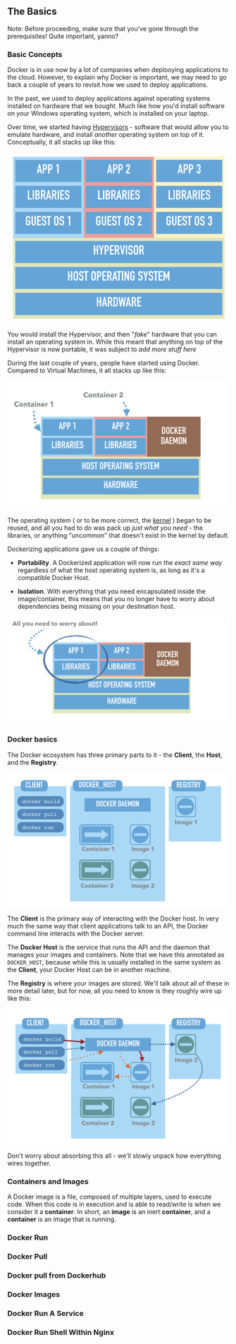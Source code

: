 ## The Basics

Note: Before proceeding, make sure that you've gone through the prerequisites! Quite important, yanno?

### Basic Concepts

Docker is in use now by a lot of companies when deplooying applications to the cloud. However, to explain why Docker is important, we may need to go back a couple of years to revisit how we used to deploy applications.

In the past, we used to deploy applications against operating systems installed on hardware that we bought. Much like how you'd install software on your Windows operating system, which is installed on your laptop.

Over time, we started having [Hypervisors](https://en.wikipedia.org/wiki/Hypervisor) - software that would allow you to emulate hardware, and install *another* operating system on top of it. Conceptually, it all stacks up like this:

![Virtualization](/images/1-vms.png)

You would install the Hypervisor, and then "*fake*" hardware that you can install an operating system in. While this meant that anything on top of the Hypervisor is now portable, it was subject to *add more stuff here*

During the last couple of years, people have started using Docker. Compared to Virtual Machines, it all stacks up like this:

![Containerization](/images/2-containers.png)

The operating system ( or to be more correct, the [kernel](https://en.wikipedia.org/wiki/Kernel_(operating_system)) ) began to be reused, and all you had to do was pack up *just what you need* - the libraries, or anything "uncommon" that doesn't exist in the kernel by default.

Dockerizing applications gave us a couple of things:

 - **Portability**. A Dockerized application will now run the *exact same way* regardless of what the host operating system is, as long as it's a compatible Docker Host.

 - **Isolation**. With everything that you need encapsulated inside the image/container, this means that you no longer have to worry about dependencies being missing on your destination host.

![Concerns](/images/3-concerns.png)

### Docker basics

The Docker ecosystem has three primary parts to it - the **Client**, the **Host**, and the **Registry**.

![Ecosystem](/images/4-docker.png)

The **Client** is the primary way of interacting with the Docker host. In very much the same way that client applications talk to an API, the Docker command line interacts with the Docker server.

The **Docker Host** is the service that runs the API and the daemon that manages your images and containers. Note that we have this annotated as `DOCKER_HOST`, because while this is usually installed in the same system as the **Client**, your Docker Host can be in another machine.

The **Registry** is where your images are stored. We'll talk about all of these in more detail later, but for now, all you need to know is they roughly wire up like this:

![Ecosystem](/images/5-docker2.png)

Don't worry about absorbing this all - we'll slowly unpack how everything wires together.


### Containers and Images

A Docker image is a file, composed of multiple layers, used to execute code. When this code is in execution and is able to read/write is when we consider it a **container**. In short, an **image** is an inert **container**, and a **container** is an image that is running.

### Docker Run


### Docker Pull


### Docker pull from Dockerhub


### Docker Images


### Docker Run A Service


### Docker Run Shell Within Nginx
